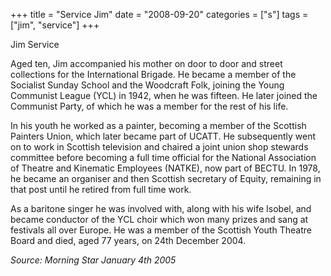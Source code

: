 +++
title = "Service Jim"
date = "2008-09-20"
categories = ["s"]
tags = ["jim", "service"]
+++

Jim Service

Aged ten, Jim accompanied his mother on door to door and street collections for the International Brigade. He became a member of the Socialist Sunday School and the Woodcraft Folk, joining the Young Communist League (YCL) in 1942, when he was fifteen. He later joined the Communist Party, of which he was a member for the rest of his life.

In his youth he worked as a painter, becoming a member of the Scottish Painters Union, which later became part of UCATT. He subsequently went on to work in Scottish television and chaired a joint union shop stewards committee before becoming a full time official for the National Association of Theatre and Kinematic Employees (NATKE), now part of BECTU. In 1978, he became an organiser and then Scottish secretary of Equity, remaining in that post until he retired from full time work.

As a baritone singer he was involved with, along with his wife Isobel, and became conductor of the YCL choir which won many prizes and sang at festivals all over Europe. He was a member of the Scottish Youth Theatre Board and died, aged 77 years, on 24th December 2004.

_Source: Morning Star January 4th 2005_
